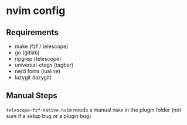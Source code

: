 # nvim config

## Requirements

- make (fzf / telescope)
- go (gitlab)
- ripgrep (telescope)
- universal-ctags (tagbar)
- nerd fonts (lualine)
- lazygit (lazygit)

## Manual Steps

`telescope-fzf-native.nvim` needs a manual `make` in the plugin folder (not sure if a setup bug or a plugin bug)
